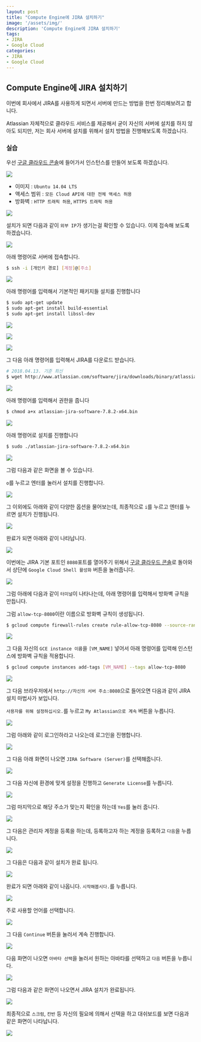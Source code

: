 ```yaml
---
layout: post
title: "Compute Engine에 JIRA 설치하기"
image: '/assets/img/'
description: 'Compute Engine에 JIRA 설치하기'
tags:
- JIRA
- Google Cloud
categories:
- JIRA
- Google Cloud
---
```


## Compute Engine에 JIRA 설치하기

이번에 회사에서 JIRA를 사용하게 되면서 서버에 만드는 방법을 한번 정리해보려고 합니다.

Atlassian 자체적으로 클라우드 서비스를 제공해서 굳이 자신의 서버에 설치를 하지 않아도 되지만,
저는 회사 서버에 설치를 위해서 설치 방법을 진행해보도록 하겠습니다.

### 실습

우선 [구글 클라우드 콘솔](https://console.cloud.google.com)에 들어가서
인스턴스를 만들어 보도록 하겠습니다.

![](https://cdn-images-1.medium.com/max/1000/1*_Fie7H1s8-jbvWN0DePiIQ.png)

- 이미지 : `Ubuntu 14.04 LTS`
- 액세스 범위 : `모든 Cloud API에 대한 전체 액세스 허용`
- 방화벽 : `HTTP 트래픽 허용`, `HTTPS 트래픽 허용`

![](https://cdn-images-1.medium.com/max/1000/1*MDusDYJIKoWL5zNBMfT2lg.png)

설치가 되면 다음과 같이 `외부 IP`가 생기는걸 확인할 수 있습니다.
이제 접속해 보도록 하겠습니다.

![](https://cdn-images-1.medium.com/max/1000/1*C9zwdnWM6hKHhJaYEMuJwA.png)

아래 명령어로 서버에 접속합니다.

```bash
$ ssh -i [개인키 경로] [계정]@[주소]
```

![](https://cdn-images-1.medium.com/max/1000/1*G_AmubhbBNvaKqw76NmC6Q.png)

아래 명령어를 입력해서 기본적인 패키지들 설치를 진행합니다

```bash
$ sudo apt-get update
$ sudo apt-get install build-essential
$ sudo apt-get install libssl-dev
```

![](https://cdn-images-1.medium.com/max/1600/1*O6ciw6qau1royXzx8sx0qg.png)

![](https://cdn-images-1.medium.com/max/2000/1*WiJRLfG3cqkl3BmzcVXQRA.png)

![](https://cdn-images-1.medium.com/max/2000/1*SKkrT67EGBXrIHZWoi3UIA.png)

그 다음 아래 명령어를 입력해서 JIRA를 다운로드 받습니다.

```bash
# 2018.04.13. 기준 최신
$ wget http://www.atlassian.com/software/jira/downloads/binary/atlassian-jira-software-7.8.2-x64.bin
```

![](https://cdn-images-1.medium.com/max/1000/1*RtPbZVHVBzlVfdI5loF2WQ.png)

아래 명령어를 입력해서 권한을 줍니다

```bash
$ chmod a+x atlassian-jira-software-7.8.2-x64.bin
```

![](https://cdn-images-1.medium.com/max/1000/1*HAugA-7Bm00MrPK--FFp3w.png)

아래 명령어로 설치를 진행합니다

```bash
$ sudo ./atlassian-jira-software-7.8.2-x64.bin
```

![](https://cdn-images-1.medium.com/max/1000/1*eOkUuO9Kg00mbshsoFc3dA.png)

그럼 다음과 같은 화면을 볼 수 있습니다.

`o`를 누르고 엔터를 눌러서 설치를 진행합니다.

![](https://cdn-images-1.medium.com/max/1000/1*Qnq0BWGHk6s8KZR-ezbEqw.png)

그 이외에도 아래와 같이 다양한 옵션을 물어보는데, 최종적으로 `i`를 누르고 엔터를 누르면 설치가
진행됩니다.

![](https://cdn-images-1.medium.com/max/1000/1*EGzl5yTczKQfqiisjfnE8w.png)

완료가 되면 아래와 같이 나타납니다.

![](https://cdn-images-1.medium.com/max/1000/1*XdM0pPqiTM2H0BgSgP0slg.png)

이번에는 JIRA 기본 포트인 `8080`포트를 열어주기 위해서
[구글 클라우드 콘솔](https://console.cloud.google.com)로 돌아와서
상단에 `Google Cloud Shell 활성화` 버튼을 눌러줍니다.

![](https://cdn-images-1.medium.com/max/1000/1*OuAi8m2vDcN_gHPCoKDeTQ.png)

그럼 아래에 다음과 같이 `터미널`이 나타나는데, 아래 명령어를 입력해서 방화벽 규칙을 만듭니다.

그럼 `allow-tcp-8080`이란 이름으로 방화벽 규칙이 생성됩니다.

```bash
$ gcloud compute firewall-rules create rule-allow-tcp-8080 --source-ranges 0.0.0.0/0 --target-tags allow-tcp-8080 --allow tcp:8080
```

![](https://cdn-images-1.medium.com/max/1000/1*h_9W_DYlF-FQy8r74ZvT1w.png)

그 다음 자신의 `GCE instance 이름`을 `[VM_NAME]` 넣어서 아래 명령어를 입력해 인스턴스에 방화벽 규칙을 적용합니다.

```bash
$ gcloud compute instances add-tags [VM_NAME] --tags allow-tcp-8080
```

![](https://cdn-images-1.medium.com/max/1000/1*tT9kbF0EzJ2Y1tOjw3JICw.png)

그 다음 브라우저에서 `http://자신의 서버 주소:8080`으로 들어오면 다음과 같이 JIRA 설치 마법사가 보입니다.

`사용자를 위해 설정하십시오.`를 누르고 `My Atlassian으로 계속` 버튼을 누릅니다.

![](https://cdn-images-1.medium.com/max/1000/1*ql-VHwbIlop2b5Pg4HRy1A.png)

그럼 아래와 같이 로그인하라고 나오는데 로그인을 진행합니다.

![](https://cdn-images-1.medium.com/max/1000/1*1VfSmx5UCCOiKlHf0EPOcg.png)

그 다음 아래 화면이 나오면 `JIRA Software (Server)`를 선택해줍니다.

![](https://cdn-images-1.medium.com/max/1000/1*fHJS17DwyvsSUonb0QQ6jg.png)

그 다음 자신에 환경에 맞게 설정을 진행하고 `Generate License`를 누릅니다.

![](https://cdn-images-1.medium.com/max/1000/1*w_kmXqSXLFgAXYc8vwl6BA.png)

그럼 마지막으로 해당 주소가 맞는지 확인을 하는데 `Yes`를 눌러 줍니다.

![](https://cdn-images-1.medium.com/max/1000/1*N4x_g-hNSs4-cHEgumxHvg.png)

그 다음은 관리자 계정을 등록을 하는데, 등록하고자 하는 계정을 등록하고 `다음`을 누릅니다.

![](https://cdn-images-1.medium.com/max/1000/1*gLB-UpHzRf3XsA7my5bdog.png)

그 다음은 다음과 같이 설치가 완료 됩니다.

![](https://cdn-images-1.medium.com/max/1000/1*yeqEmYgTtaB_XRnX8VbNBw.png)

완료가 되면 아래와 같이 나옵니다. `시작해봅시다.`를 누릅니다.

![](https://cdn-images-1.medium.com/max/1000/1*eES-FCCLYNSRYr4gRkcTqA.png)

주로 사용할 언어를 선택합니다.

![](https://cdn-images-1.medium.com/max/1000/1*_RGwD9LE0cefscXNQ5pp1A.png)

그 다음 `Continue` 버튼을 눌러서 계속 진행합니다.

![](https://cdn-images-1.medium.com/max/1000/1*8rfpgPHLBtESw0X2xyA2Gw.png)

다음 화면이 나오면 `아바타 선택`을 눌러서 원하는 아바타를 선택하고 `다음` 버튼을 누릅니다.

![](https://cdn-images-1.medium.com/max/1000/1*2bNf2uZoFPc0p5WbFCs9Jg.png)

그럼 다음과 같은 화면이 나오면서 JIRA 설치가 완료됩니다.

![](https://cdn-images-1.medium.com/max/1000/1*8oTctmR60gLHhwf1yqG_Fw.png)

최종적으로 `스크럼`, `칸반` 등 자신의 필요에 의해서 선택을 하고 대쉬보드를 보면
다음과 같은 화면이 나타납니다.

![](https://cdn-images-1.medium.com/max/1000/1*0XKdcX_o2Z_o18TiLnSBBQ.png)